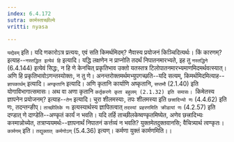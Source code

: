 ```yaml
---
index: 6.4.172
sutra: कार्मस्ताच्छील्ये
vritti: nyasa

---
```

`यद्येवम्` इति। यदि णकारोऽत्र प्रत्ययः, एवं सति किमर्थमिदम्? नैवास्य प्रयोजनं किञ्चिदित्यर्थः। किं कारणम्? इत्याह--`नस्तद्धित इत्येवं हि` इत्यादि। यद्धि लक्षणेन न प्राप्नोति तदर्थं निपातनमारभ्यते, इह तु `नस्तद्धिने` (6.4.144) इत्येवं सिद्धः, न हि णे केनचित् प्रकृतिभाव उक्तो यतस्तत्र टिलोपातनमारभ्यमाणमिदमर्थवत्स्यात्। अणि हि प्रकृतिभावोऽणन्तस्योक्तः, न तु णे। अनन्तरोक्तमर्थमभ्युपगच्छति--यदि सत्यम्, किमर्थमिदमित्याह--`ज्ञापकार्थम्` इत्यादि। `अण्कृतानि` इत्यादि। अणि कृतानि कार्याणि अष्कृतानि, `सप्तमौ` (2.1.40) इति योगाविभागात्समासः। अथ वा अणा कृतानि `कर्तृकरणे कृता बहुलम् (2.1.32) इति समासः। `किमेतस्य ज्ञापनेन प्रयोजनम्? इत्याह--`तेन` इत्यादि। चुरा शीलमस्याः, तपः शीलमस्या इति `छत्त्रादिभ्यो णः` (4.4.62) इति णः, तदन्तन्ङीप्। `ताच्छीलिके णः` इत्यस्यार्थस्य ज्ञापितत्वात् `तदस्यां प्रहरणमिति क्रीडायां णः` (4.2.57) इति दण्डात् णे दाण्डेति--अण्कृतं कार्यं न भवति।
यदि तर्हि ताच्छीलकेष्वण्कृतमिष्येत, अणेव छत्त्रादिभ्यः कस्मान्नोच्येत, तत्राप्ययमर्थः--ज्ञापनार्थं निपातनं कर्त्तव्यं न भवति? युक्तमेतदुक्तवानसि; वैचित्र्यार्थ त्वण्कृतः।
`कार्मणम्` इति। `तद्युक्तात् कर्मणोऽण्` (5.4.36) इत्यण्। कर्मणा युक्तं कार्मणमिति।।